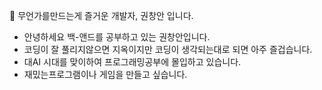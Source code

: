 🙂 무언가를만드는게 즐거운  개발자, 권창안 입니다.
- 안녕하세요 백-앤드를 공부하고 있는 권창안입니다.
- 코딩이 잘 풀리지않으면 지옥이지만 코딩이 생각되는대로 되면 아주 즐겁습니다.
- 대AI 시대를 맞이하여 프로그래밍공부에 몰입하고 있습니다.
- 재밌는프로그램이나 게임을 만들고 싶습니다.
